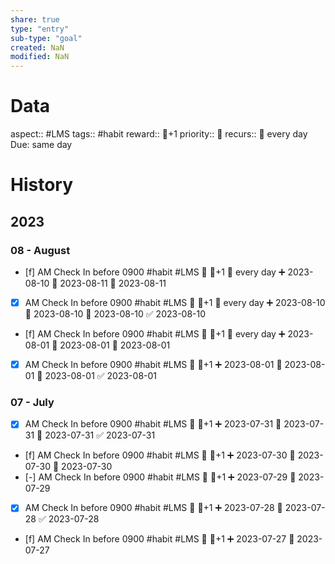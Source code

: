 ```yaml
---
share: true
type: "entry"
sub-type: "goal"
created: NaN 
modified: NaN
---
```

# Data
aspect:: #LMS
tags:: #habit
reward:: 🥄+1
priority:: 🔺
recurs:: 🔁 every day
Due: same day
# History
## 2023
### 08 - August
- [f] AM Check In before 0900 #habit #LMS 🔺 🥄+1 🔁 every day ➕ 2023-08-10 🛫 2023-08-11 📅 2023-08-11
- [x] AM Check In before 0900 #habit #LMS 🔺 🥄+1 🔁 every day ➕ 2023-08-10 🛫 2023-08-10 📅 2023-08-10 ✅ 2023-08-10
- [f] AM Check In before 0900 #habit #LMS 🔺 🥄+1 🔁 every day ➕ 2023-08-01 🛫 2023-08-01 📅 2023-08-01
- [x] AM Check In before 0900 #habit #LMS 🔺 🥄+1 ➕ 2023-08-01 🛫 2023-08-01 📅 2023-08-01 ✅ 2023-08-01
### 07 - July
- [x] AM Check In before 0900 #habit #LMS 🔺 🥄+1 ➕ 2023-07-31 🛫 2023-07-31 📅 2023-07-31 ✅ 2023-07-31
- [f] AM Check In before 0900 #habit #LMS 🔺 🥄+1 ➕ 2023-07-30 🛫 2023-07-30 📅 2023-07-30
- [-] AM Check In before 0900 #habit #LMS 🔺 🥄+1 ➕ 2023-07-29 📅 2023-07-29
- [x] AM Check In before 0900 #habit #LMS 🔺 🥄+1 ➕ 2023-07-28 📅 2023-07-28 ✅ 2023-07-28
- [f] AM Check In before 0900 #habit #LMS 🔺 🥄+1 ➕ 2023-07-27 📅 2023-07-27








